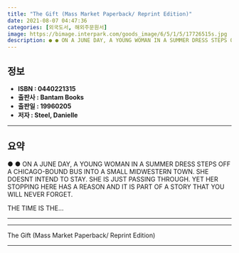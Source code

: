 ```yaml
---
title: "The Gift (Mass Market Paperback/ Reprint Edition)"
date: 2021-08-07 04:47:36
categories: [외국도서, 해외주문원서]
image: https://bimage.interpark.com/goods_image/6/5/1/5/17726515s.jpg
description: ● ● ON A JUNE DAY, A YOUNG WOMAN IN A SUMMER DRESS STEPS OFF A CHICAGO-BOUND BUS INTO A SMALL MIDWESTERN TOWN. SHE DOESNT INTEND TO STAY. SHE IS JUST PASSING
---
```


## **정보**

- **ISBN : 0440221315**
- **출판사 : Bantam Books**
- **출판일 : 19960205**
- **저자 : Steel, Danielle**

------



## **요약**

●  ●  ON A JUNE DAY, A YOUNG WOMAN IN A SUMMER DRESS STEPS OFF A CHICAGO-BOUND BUS INTO A SMALL MIDWESTERN TOWN. SHE DOESNT INTEND TO STAY. SHE IS JUST PASSING THROUGH. YET HER STOPPING HERE HAS A REASON AND IT IS PART OF A STORY THAT YOU WILL NEVER FORGET.

THE TIME IS THE... 

------



------


The Gift (Mass Market Paperback/ Reprint Edition) 

------


